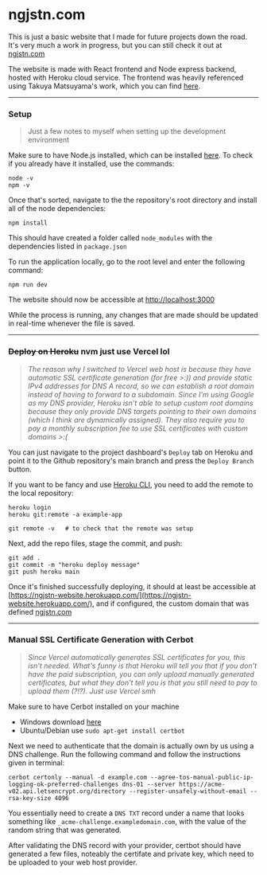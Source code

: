 # ngjstn.com 

This is just a basic website that I made for future projects down the road. It's very much a work in progress, but you can still check it out at [ngjstn.com](http://ngjstn.com) 

The website is made with React frontend and Node express backend, hosted with Heroku cloud service. The frontend was heavily referenced using Takuya Matsuyama's work, which you can find [here](https://github.com/craftzdog/craftzdog-homepage). 

---

### Setup
> Just a few notes to myself when setting up the development environment 

Make sure to have Node.js installed, which can be installed [here](https://nodejs.org/en/download/). To check if you already have it installed, use the commands: 
``` 
node -v 
npm -v
```

Once that's sorted, navigate to the the repository's root directory and install all of the node dependencies: 
```
npm install
```
This should have created a folder called `node_modules` with the dependencies listed in `package.json` 

To run the application locally, go to the root level and enter the following command: 
```
npm run dev 
```
The website should now be accessible at [http://localhost:3000](http://localhost:3000) 

While the process is running, any changes that are made should be updated in real-time whenever the file is saved. 

--- 

### ~~Deploy on Heroku~~ nvm just use Vercel lol 

> *The reason why I switched to Vercel web host is because they have automatic SSL certificate generation (for free >:)) and provide static IPv4 addresses for DNS A record, so we can establish a root domain instead of having to forward to a subdomain. Since I'm using Google as my DNS provider, Heroku isn't able to setup custom root domains because they only provide DNS targets pointing to their own domains (which I think are dynamically assigned). They also require you to pay a monthly subscription fee to use SSL certificates with custom domains >:(* 

You can just navigate to the project dashboard's `Deploy` tab on Heroku and point it to the Github repository's main branch and press the `Deploy Branch` button. 

If you want to be fancy and use [Heroku CLI](https://devcenter.heroku.com/articles/heroku-cli), you need to add the remote to the local repository: 
```
heroku login
heroku git:remote -a example-app

git remote -v   # to check that the remote was setup 
```

Next, add the repo files, stage the commit, and push: 
```
git add .
git commit -m "heroku deploy message" 
git push heroku main 
```


Once it's finished successfully deploying, it should at least be accessible at [https://ngjstn-website.herokuapp.com/](https://ngjstn-website.herokuapp.com/), and if configured, the custom domain that was defined [ngjstn.com](http://ngjstn.com)


--- 

### Manual SSL Certificate Generation with Cerbot

> *Since Vercel automatically generates SSL certificates for you, this isn't needed. What's funny is that Heroku will tell you that if you don't have the paid subscription, you can only upload manually generated certificates, but what they don't tell you is that you still need to pay to upload them (?!?). Just use Vercel smh*

Make sure to have Cerbot installed on your machine 

* Windows download [here](https://dl.eff.org/certbot-beta-installer-win32.exe)
* Ubuntu/Debian use `sudo apt-get install certbot` 

Next we need to authenticate that the domain is actually own by us using a DNS challenge. Run the following command and follow the instructions given in terminal: 

```
cerbot certonly --manual -d example.com --agree-tos-manual-public-ip-logging-ok-preferred-challenges dns-01 --server https://acme-v02.api.letsencrypt.org/directory --register-unsafely-without-email --rsa-key-size 4096
```

You essentially need to create a `DNS TXT` record under a name that looks something like `_acme-challenge.exampledomain.com`, with the value of the random string that was generated. 

After validating the DNS record with your provider, certbot should have generated a few files, noteably the certifate and private key, which need to be uploaded to your web host provider.

